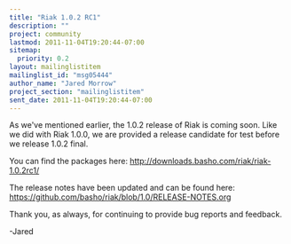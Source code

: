 ```yaml
---
title: "Riak 1.0.2 RC1"
description: ""
project: community
lastmod: 2011-11-04T19:20:44-07:00
sitemap:
  priority: 0.2
layout: mailinglistitem
mailinglist_id: "msg05444"
author_name: "Jared Morrow"
project_section: "mailinglistitem"
sent_date: 2011-11-04T19:20:44-07:00
---
```



As we've mentioned earlier, the 1.0.2 release of Riak is coming soon.
Like we did with Riak 1.0.0, we are provided a release candidate for test
before we release 1.0.2 final.

You can find the packages here:
http://downloads.basho.com/riak/riak-1.0.2rc1/

The release notes have been updated and can be found here:
https://github.com/basho/riak/blob/1.0/RELEASE-NOTES.org

Thank you, as always, for continuing to provide bug reports and feedback.

-Jared
